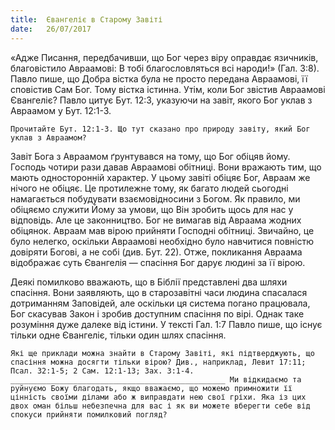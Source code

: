 ```yaml
---
title:  Євангеліє в Старому Завіті
date:   26/07/2017
---
```


«Адже Писання, передбачивши, що Бог через віру оправдає язичників, благовістило Авраамові: В тобі благословляться всі народи!» (Гал. 3:8). Павло пише, що Добра вістка була не просто передана Авраамові, її сповістив Сам Бог. Тому вістка істинна. Утім, коли Бог звістив Авраамові Євангеліє? Павло цитує Бут. 12:3, указуючи на завіт, якого Бог уклав з Авраамом у Бут. 12:1-3.

`Прочитайте Бут. 12:1-3. Що тут сказано про природу завіту, який Бог уклав з Авраамом?`

Завіт Бога з Авраамом ґрунтувався на тому, що Бог обіцяв йому. Господь чотири рази давав Авраамові обітниці. Вони вражають тим, що мають односторонній характер. У цьому завіті обіцяє Бог, Авраам же нічого не обіцяє. Це протилежне тому, як багато людей сьогодні намагається побудувати взаємовідносини з Богом. Як правило, ми обіцяємо служити Йому за умови, що Він зробить щось для нас у відповідь. Але це законництво. Бог не вимагав від Авраама жодних обіцянок. Авраам мав вірою прийняти Господні обітниці. Звичайно, це було нелегко, оскільки Авраамові необхідно було навчитися повністю довіряти Богові, а не собі (див. Бут. 22). Отже, покликання Авраама відображає суть Євангелія — спасіння Бог дарує людині за її вірою.

Деякі помилково вважають, що в Біблії представлені два шляхи спасіння. Вони заявляють, що в старозавітні часи людина спасалася дотриманням Заповідей, але оскільки ця система погано працювала, Бог скасував Закон і зробив доступним спасіння по вірі. Однак таке розуміння дуже далеке від істини. У тексті Гал. 1:7 Павло пише, що існує тільки одне Євангеліє, тільки один шлях спасіння.

`Які ще приклади можна знайти в Старому Завіті, які підтверджують, що спасіння можна досягти тільки вірою? Див., наприклад, Левит 17:11; Псал. 32:1-5; 2 Сам. 12:1-13; Зах. 3:1-4. ________________________________________________ Ми відкидаємо та руйнуємо Божу благодать, якщо вважаємо, що можемо примножити її цінність своїми ділами або ж виправдати нею свої гріхи. Яка із цих двох оман більш небезпечна для вас і як ви можете вберегти себе від спокуси прийняти помилковий погляд?`